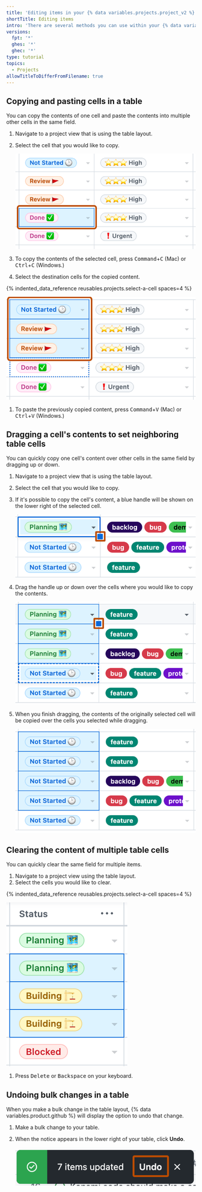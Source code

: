 ```yaml
---
title: 'Editing items in your {% data variables.projects.project_v2 %}'
shortTitle: Editing items
intro: 'There are several methods you can use within your {% data variables.projects.project_v2 %} to quickly make changes to multiple items.'
versions:
  fpt: '*'
  ghes: '*'
  ghec: '*'
type: tutorial
topics:
  - Projects
allowTitleToDifferFromFilename: true
---
```


## Copying and pasting cells in a table

You can copy the contents of one cell and paste the contents into multiple other cells in the same field.

1. Navigate to a project view that is using the table layout.
1. Select the cell that you would like to copy.

   ![Screenshot showing two columns on a table layout. One cell is selected and is highlighted with an orange outline.](/assets/images/help/projects-v2/bulk-select-a-cell.png)

1. To copy the contents of the selected cell, press <kbd>Command</kbd>+<kbd>C</kbd> (Mac) or <kbd>Ctrl</kbd>+<kbd>C</kbd> (Windows.)
1. Select the destination cells for the copied content.

{% indented_data_reference reusables.projects.select-a-cell spaces=4 %}

   ![Screenshot showing two columns on a table layout. Three cells are selected and are highlighted with an orange outline.](/assets/images/help/projects-v2/bulk-select-cells.png)

1. To paste the previously copied content, press <kbd>Command</kbd>+<kbd>V</kbd> (Mac) or <kbd>Ctrl</kbd>+<kbd>V</kbd> (Windows.)

## Dragging a cell's contents to set neighboring table cells

You can quickly copy one cell's content over other cells in the same field by dragging up or down.

1. Navigate to a project view that is using the table layout.
1. Select the cell that you would like to copy.
1. If it's possible to copy the cell's content, a blue handle will be shown on the lower right of the selected cell.

   ![Screenshot showing two columns on a table layout. The blue handle, on the lower right of the selected cell, is highlighted with an orange outline.](/assets/images/help/projects-v2/bulk-cell-handle.png)

1. Drag the handle up or down over the cells where you would like to copy the contents.

   ![Screenshot showing two columns on a table layout. Three cells are selected. The blue handle, on the lower right of the cell, is outlined in orange.](/assets/images/help/projects-v2/bulk-cell-drag.png)

1. When you finish dragging, the contents of the originally selected cell will be copied over the cells you selected while dragging.

   ![Screenshot showing two columns on a table layout. The content of the previously selected cell has been copied to the cells selected above.](/assets/images/help/projects-v2/bulk-cell-finished.png)

## Clearing the content of multiple table cells

You can quickly clear the same field for multiple items.

1. Navigate to a project view using the table layout.
1. Select the cells you would like to clear.

{% indented_data_reference reusables.projects.select-a-cell spaces=4 %}

   ![Screenshot showing a column on a table layout. Three cells are selected.](/assets/images/help/projects-v2/select-multiple-cells.png)

1. Press <kbd>Delete</kbd> or <kbd>Backspace</kbd> on your keyboard.

## Undoing bulk changes in a table

When you make a bulk change in the table layout, {% data variables.product.github %} will display the option to undo that change.

1. Make a bulk change to your table.
1. When the notice appears in the lower right of your table, click **Undo**.

   ![Screenshot showing the undo dialog on a table. The Undo button is highlighted with an orange outline.](/assets/images/help/projects-v2/undo-bulk-change.png)
